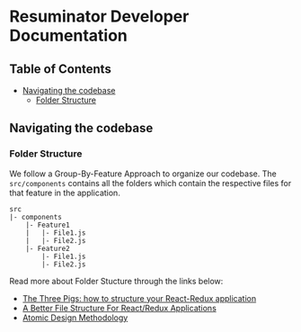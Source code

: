 # Resuminator Developer Documentation

## Table of Contents
<!--ts-->
* [Navigating the codebase](#navigating-the-codebase)
    * [Folder Structure](#folder-structure)
<!--te-->

## Navigating the codebase

### Folder Structure
We follow a Group-By-Feature Approach to organize our codebase. The `src/components` contains all the folders which contain the respective files for that feature in the application.

```
src
|- components
    |- Feature1
    |   |- File1.js
    |   |- File2.js
    |- Feature2
        |- File1.js
        |- File2.js
```
Read more about Folder Stucture through the links below:
* [The Three Pigs: how to structure your React-Redux application](https://medium.com/front-end-weekly/the-three-pigs-how-to-structure-react-redux-application-67f5e3c68392)
* [A Better File Structure For React/Redux Applications](https://marmelab.com/blog/2015/12/17/react-directory-structure.html)
* [Atomic Design Methodology](https://atomicdesign.bradfrost.com/chapter-2/)